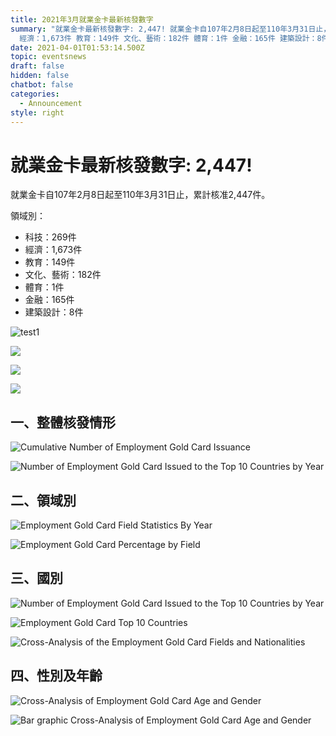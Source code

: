 ```yaml
---
title: 2021年3月就業金卡最新核發數字
summary: "就業金卡最新核發數字: 2,447! 就業金卡自107年2月8日起至110年3月31日止，累計核准2,447件。  領域別： 科技：269件
  經濟：1,673件 教育：149件 文化、藝術：182件 體育：1件 金融：165件 建築設計：8件"
date: 2021-04-01T01:53:14.500Z
topic: eventsnews
draft: false
hidden: false
chatbot: false
categories:
  - Announcement
style: right
---
```

# 就業金卡最新核發數字: 2,447!

就業金卡自107年2月8日起至110年3月31日止，累計核准2,447件。 

領域別：

* 科技：269件
* 經濟：1,673件
* 教育：149件
* 文化、藝術：182件
* 體育：1件
* 金融：165件
* 建築設計：8件

![test1](/cms-uploads/各類主流安全設備比較表1.jpg)

![](/cms-uploads/test.jpg)

![](/cms-uploads/test2.jpg)

![](/cms-uploads/test3.jpg)

## 一、整體核發情形

![Cumulative Number of Employment Gold Card Issuance](/cms-uploads/cumulative-number-of-employment-gold-card-issuance.jpg)

![Number of Employment Gold Card Issued to the Top 10 Countries by Year](/cms-uploads/就業金卡歷年核發張數.jpg)

## 二、領域別

![Employment Gold Card Field Statistics By Year](/cms-uploads/就業金卡歷年領域別統計.jpg)

![Employment Gold Card Percentage by Field](/cms-uploads/就業金卡領域別比例.jpg)

## 三、國別

![Number of Employment Gold Card Issued to the Top 10 Countries by Year](/cms-uploads/就業金卡歷年十大國別核發張數.jpg)

![Employment Gold Card Top 10 Countries](/cms-uploads/就業金卡前十大國別.jpg)

![Cross-Analysis of the Employment Gold Card Fields and Nationalities](/cms-uploads/就業金卡領域別及國籍別交叉分析.jpg)

## 四、性別及年齡

![Cross-Analysis of Employment Gold Card Age and Gender](/cms-uploads/就業金卡性別及年齡交叉分析.jpg)

![Bar graphic Cross-Analysis of Employment Gold Card Age and Gender](/cms-uploads/就業金卡年齡及性別.jpg)
